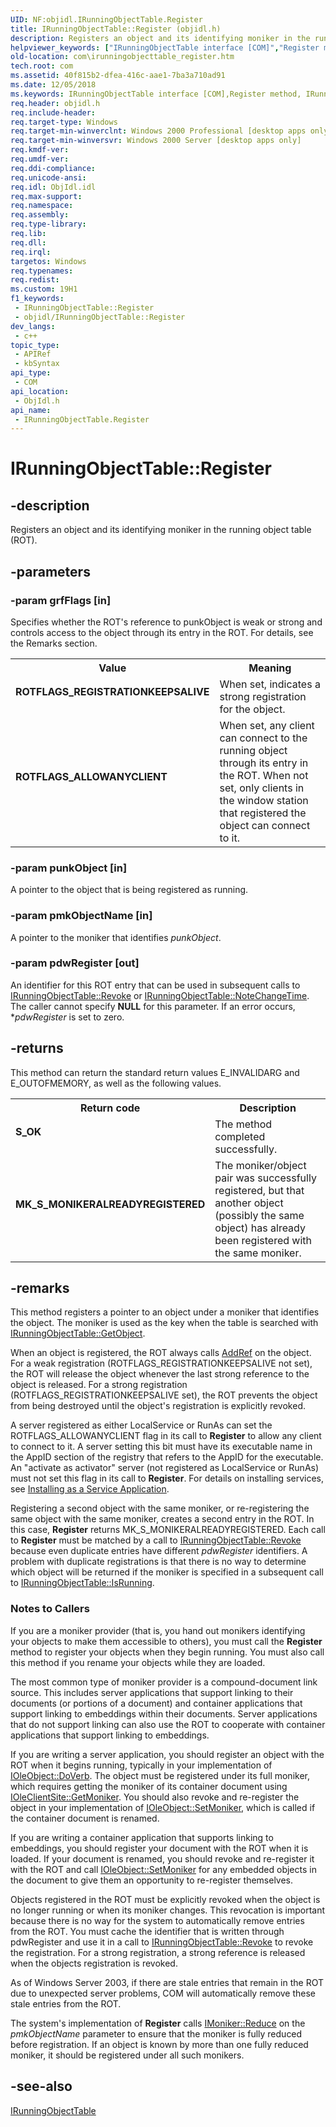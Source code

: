 ```yaml
---
UID: NF:objidl.IRunningObjectTable.Register
title: IRunningObjectTable::Register (objidl.h)
description: Registers an object and its identifying moniker in the running object table (ROT).
helpviewer_keywords: ["IRunningObjectTable interface [COM]","Register method","IRunningObjectTable.Register","IRunningObjectTable::Register","ROTFLAGS_ALLOWANYCLIENT","ROTFLAGS_REGISTRATIONKEEPSALIVE","Register","Register method [COM]","Register method [COM]","IRunningObjectTable interface","_com_irunningobjecttable_register","com.irunningobjecttable_register","objidl/IRunningObjectTable::Register"]
old-location: com\irunningobjecttable_register.htm
tech.root: com
ms.assetid: 40f815b2-dfea-416c-aae1-7ba3a710ad91
ms.date: 12/05/2018
ms.keywords: IRunningObjectTable interface [COM],Register method, IRunningObjectTable.Register, IRunningObjectTable::Register, ROTFLAGS_ALLOWANYCLIENT, ROTFLAGS_REGISTRATIONKEEPSALIVE, Register, Register method [COM], Register method [COM],IRunningObjectTable interface, _com_irunningobjecttable_register, com.irunningobjecttable_register, objidl/IRunningObjectTable::Register
req.header: objidl.h
req.include-header: 
req.target-type: Windows
req.target-min-winverclnt: Windows 2000 Professional [desktop apps only]
req.target-min-winversvr: Windows 2000 Server [desktop apps only]
req.kmdf-ver: 
req.umdf-ver: 
req.ddi-compliance: 
req.unicode-ansi: 
req.idl: ObjIdl.idl
req.max-support: 
req.namespace: 
req.assembly: 
req.type-library: 
req.lib: 
req.dll: 
req.irql: 
targetos: Windows
req.typenames: 
req.redist: 
ms.custom: 19H1
f1_keywords:
 - IRunningObjectTable::Register
 - objidl/IRunningObjectTable::Register
dev_langs:
 - c++
topic_type:
 - APIRef
 - kbSyntax
api_type:
 - COM
api_location:
 - ObjIdl.h
api_name:
 - IRunningObjectTable.Register
---
```


# IRunningObjectTable::Register


## -description

Registers an object and its identifying moniker in the running object table (ROT).

## -parameters

### -param grfFlags [in]

Specifies whether the ROT's reference to punkObject is weak or strong and controls access to the object through its entry in the ROT. For details, see the Remarks section.

<table>
<tr>
<th>Value</th>
<th>Meaning</th>
</tr>
<tr>
<td width="40%"><a id="ROTFLAGS_REGISTRATIONKEEPSALIVE"></a><a id="rotflags_registrationkeepsalive"></a><dl>
<dt><b>ROTFLAGS_REGISTRATIONKEEPSALIVE</b></dt>
</dl>
</td>
<td width="60%">
When set, indicates a strong registration for the object. 

</td>
</tr>
<tr>
<td width="40%"><a id="ROTFLAGS_ALLOWANYCLIENT"></a><a id="rotflags_allowanyclient"></a><dl>
<dt><b>ROTFLAGS_ALLOWANYCLIENT</b></dt>
</dl>
</td>
<td width="60%">
When set, any client can connect to the running object through its entry in the ROT. When not set, only clients in the window station that registered the object can connect to it.

</td>
</tr>
</table>

### -param punkObject [in]

A pointer to the object that is being registered as running.

### -param pmkObjectName [in]

A pointer to the moniker that identifies <i>punkObject</i>.

### -param pdwRegister [out]

An identifier for this ROT entry that can be used in subsequent calls to <a href="https://docs.microsoft.com/windows/desktop/api/objidl/nf-objidl-irunningobjecttable-revoke">IRunningObjectTable::Revoke</a> or <a href="https://docs.microsoft.com/windows/desktop/api/objidl/nf-objidl-irunningobjecttable-notechangetime">IRunningObjectTable::NoteChangeTime</a>. The caller cannot specify <b>NULL</b> for this parameter. If an error occurs, *<i>pdwRegister</i> is set to zero.

## -returns

This method can return the standard return values E_INVALIDARG and E_OUTOFMEMORY, as well as the following values.

<table>
<tr>
<th>Return code</th>
<th>Description</th>
</tr>
<tr>
<td width="40%">
<dl>
<dt><b>S_OK</b></dt>
</dl>
</td>
<td width="60%">
The method completed successfully.

</td>
</tr>
<tr>
<td width="40%">
<dl>
<dt><b>MK_S_MONIKERALREADYREGISTERED</b></dt>
</dl>
</td>
<td width="60%">
The moniker/object pair was successfully registered, but that another object (possibly the same object) has already been registered with the same moniker.

</td>
</tr>
</table>

## -remarks

This method registers a pointer to an object under a moniker that identifies the object. The moniker is used as the key when the table is searched with <a href="https://docs.microsoft.com/windows/desktop/api/objidl/nf-objidl-irunningobjecttable-getobject">IRunningObjectTable::GetObject</a>.

When an object is registered, the ROT always calls <a href="https://docs.microsoft.com/windows/desktop/api/unknwn/nf-unknwn-iunknown-addref">AddRef</a> on the object. For a weak registration (ROTFLAGS_REGISTRATIONKEEPSALIVE not set), the ROT will release the object whenever the last strong reference to the object is released. For a strong registration (ROTFLAGS_REGISTRATIONKEEPSALIVE set), the ROT prevents the object from being destroyed until the object's registration is explicitly revoked.

A server registered as either LocalService or RunAs can set the ROTFLAGS_ALLOWANYCLIENT flag in its call to <b>Register</b> to allow any client to connect to it. A server setting this bit must have its executable name in the AppID section of the registry that refers to the AppID for the executable. An "activate as activator" server (not registered as LocalService or RunAs) must not set this flag in its call to <b>Register</b>. For details on installing services, see <a href="https://docs.microsoft.com/windows/desktop/com/installing-as-a-service-application">Installing as a Service Application</a>.

Registering a second object with the same moniker, or re-registering the same object with the same moniker, creates a second entry in the ROT. In this case, <b>Register</b> returns MK_S_MONIKERALREADYREGISTERED. Each call to <b>Register</b> must be matched by a call to <a href="https://docs.microsoft.com/windows/desktop/api/objidl/nf-objidl-irunningobjecttable-revoke">IRunningObjectTable::Revoke</a> because even duplicate entries have different <i>pdwRegister</i> identifiers. A problem with duplicate registrations is that there is no way to determine which object will be returned if the moniker is specified in a subsequent call to <a href="https://docs.microsoft.com/windows/desktop/api/objidl/nf-objidl-irunningobjecttable-isrunning">IRunningObjectTable::IsRunning</a>.

<h3><a id="Notes_to_Callers"></a><a id="notes_to_callers"></a><a id="NOTES_TO_CALLERS"></a>Notes to Callers</h3>
If you are a moniker provider (that is, you hand out monikers identifying your objects to make them accessible to others), you must call the <b>Register</b> method to register your objects when they begin running. You must also call this method if you rename your objects while they are loaded. 



The most common type of moniker provider is a compound-document link source. This includes server applications that support linking to their documents (or portions of a document) and container applications that support linking to embeddings within their documents. Server applications that do not support linking can also use the ROT to cooperate with container applications that support linking to embeddings.



If you are writing a server application, you should register an object with the ROT when it begins running, typically in your implementation of <a href="https://docs.microsoft.com/windows/desktop/api/oleidl/nf-oleidl-ioleobject-doverb">IOleObject::DoVerb</a>. The object must be registered under its full moniker, which requires getting the moniker of its container document using <a href="https://docs.microsoft.com/windows/desktop/api/oleidl/nf-oleidl-ioleclientsite-getmoniker">IOleClientSite::GetMoniker</a>. You should also revoke and re-register the object in your implementation of <a href="https://docs.microsoft.com/windows/desktop/api/oleidl/nf-oleidl-ioleobject-setmoniker">IOleObject::SetMoniker</a>, which is called if the container document is renamed.

If you are writing a container application that supports linking to embeddings, you should register your document with the ROT when it is loaded. If your document is renamed, you should revoke and re-register it with the ROT and call <a href="https://docs.microsoft.com/windows/desktop/api/oleidl/nf-oleidl-ioleobject-setmoniker">IOleObject::SetMoniker</a> for any embedded objects in the document to give them an opportunity to re-register themselves.

Objects registered in the ROT must be explicitly revoked when the object is no longer running or when its moniker changes. This revocation is important because there is no way for the system to automatically remove entries from the ROT. You must cache the identifier that is written through pdwRegister and use it in a call to <a href="https://docs.microsoft.com/windows/desktop/api/objidl/nf-objidl-irunningobjecttable-revoke">IRunningObjectTable::Revoke</a> to revoke the registration. For a strong registration, a strong reference is released when the objects registration is revoked.

As of Windows Server 2003, if there are stale entries that remain in the ROT due to unexpected server problems, COM will automatically remove these stale entries from the ROT.

The system's implementation of <b>Register</b> calls <a href="https://docs.microsoft.com/windows/desktop/api/objidl/nf-objidl-imoniker-reduce">IMoniker::Reduce</a> on the <i>pmkObjectName</i> parameter to ensure that the moniker is fully reduced before registration. If an object is known by more than one fully reduced moniker, it should be registered under all such monikers.

## -see-also

<a href="https://docs.microsoft.com/windows/desktop/api/objidl/nn-objidl-irunningobjecttable">IRunningObjectTable</a>

